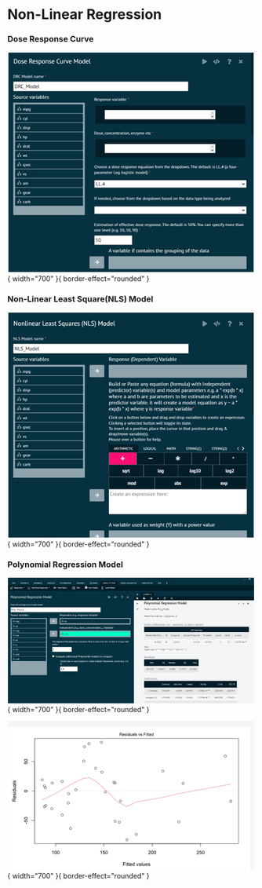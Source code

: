 # Non-Linear Regression

### Dose Response Curve

![alt text](screenshots/image215.png){ width="700" }{ border-effect="rounded" }

### Non-Linear Least Square(NLS) Model

![alt text](screenshots/image216.png){ width="700" }{ border-effect="rounded" }

### Polynomial Regression Model

![alt text](screenshots/image217.png){ width="700" }{ border-effect="rounded" }

![alt text](screenshots/image218.png){ width="700" }{ border-effect="rounded" }

